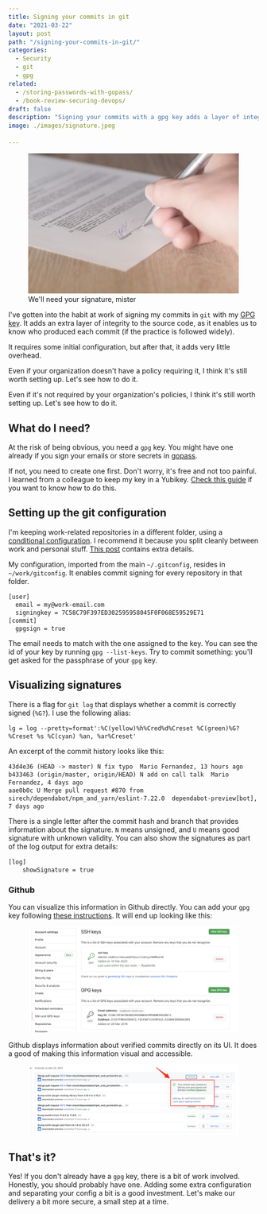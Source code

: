 ```yaml
---
title: Signing your commits in git
date: "2021-03-22"
layout: post
path: "/signing-your-commits-in-git/"
categories:
  - Security
  - git
  - gpg
related:
  - /storing-passwords-with-gopass/
  - /book-review-securing-devops/
draft: false
description: "Signing your commits with a gpg key adds a layer of integrity to your code contributions. Not only that, but it's quite easy to set up"
image: ./images/signature.jpeg 

---
```


<figure class="figure figure--left">
  <img src="./images/signature.jpeg" alt="Signature" />
  <figcaption class="figure__caption">
  We'll need your signature, mister
  </figcaption>
</figure>

I've gotten into the habit at work of signing my commits in `git` with my [GPG key](https://gnupg.org/). It adds an extra layer of integrity to the source code, as it enables us to know who produced each commit (if the practice is followed widely).

It requires some initial configuration, but after that, it adds very little overhead.

Even if your organization doesn't have a policy requiring it, I think it's still worth setting up. Let's see how to do it.

Even if it's not required by your organization's policies, I think it's still worth setting up. Let's see how to do it.

## What do I need?

At the risk of being obvious, you need a `gpg` key. You might have one already if you sign your emails or store secrets in [gopass](../storing-passwords-with-gopass/).

If not, you need to create one first. Don't worry, it's free and not too painful. I learned from a colleague to keep my key in a Yubikey. [Check this guide](https://support.yubico.com/hc/en-us/articles/360013790259-Using-Your-YubiKey-with-OpenPGP) if you want to know how to do this.

## Setting up the git configuration

I'm keeping work-related repositories in a different folder, using a [conditional configuration](https://github.com/sirech/shell/blob/master/git/gitconfig#L173-L174). I recommend it because you split cleanly between work and personal stuff. [This post](https://heiber.im/posts/git-client-configurations-for-multiple-identities/) contains extra details.

My configuration, imported from the main `~/.gitconfig`, resides in `~/work/gitconfig`. It enables commit signing for every repository in that folder.

```shell
[user]
  email = my@work-email.com
  signingkey = 7C58C79F397ED302595958045F0F068E59529E71
[commit]
  gpgsign = true
```

The email needs to match with the one assigned to the key. You can see the id of your key by running `gpg --list-keys`. Try to commit something: you'll get asked for the passphrase of your `gpg` key.

## Visualizing signatures

There is a flag for `git log` that displays whether a commit is correctly signed (`%G?`). I use the following alias:

```
lg = log --pretty=format':%C(yellow)%h%Cred%d%Creset %C(green)%G?%Creset %s %C(cyan) %an, %ar%Creset'
```

An excerpt of the commit history looks like this:

```
43d4e36 (HEAD -> master) N fix typo  Mario Fernandez, 13 hours ago
b433463 (origin/master, origin/HEAD) N add on call talk  Mario Fernandez, 4 days ago
aae0b0c U Merge pull request #870 from sirech/dependabot/npm_and_yarn/eslint-7.22.0  dependabot-preview[bot], 7 days ago
```

There is a single letter after the commit hash and branch that provides information about the signature. `N` means unsigned, and `U` means good signature with unknown validity. You can also show the signatures as part of the log output for extra details:

```
[log]
    showSignature = true
```

### Github

You can visualize this information in Github directly. You can add your `gpg` key following [these instructions](https://docs.github.com/en/github/authenticating-to-github/managing-commit-signature-verification). It will end up looking like this:

<figure class="figure">
  <img src="./images/github-config.png" alt="A configured GPG key on Github" />
</figure>

Github displays information about verified commits directly on its UI. It does a good of making this information visual and accessible.

<figure class="figure">
  <img src="./images/github-verified.png" alt="Checking a verified commit on Github" />
</figure>

## That's it?

Yes! If you don't already have a `gpg` key, there is a bit of work involved. Honestly, you should probably have one. Adding some extra configuration and separating your config a bit is a good investment. Let's make our delivery a bit more secure, a small step at a time.
